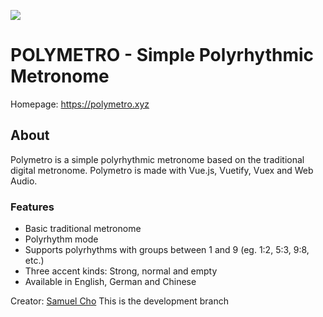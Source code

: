 ![](https://polymetro.xyz/img/logo.2c9148c1.svg)

# POLYMETRO - Simple Polyrhythmic Metronome
Homepage: https://polymetro.xyz


## About

Polymetro is a simple polyrhythmic metronome based on the traditional digital metronome. Polymetro is made with Vue.js, Vuetify, Vuex and Web Audio. 

### Features
- Basic traditional metronome
- Polyrhythm mode 
- Supports polyrhythms with groups between 1 and 9 (eg. 1:2, 5:3, 9:8, etc.)
- Three accent kinds: Strong, normal and empty 
- Available in English, German and Chinese

Creator: [Samuel Cho](https://samuel-cho.net/dev)
This is the development branch
